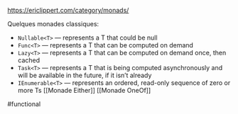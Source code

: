 https://ericlippert.com/category/monads/

Quelques monades classiques:
-   `Nullable<T>` — represents a T that could be null
-   `Func<T>` — represents a T that can be computed on demand
-   `Lazy<T>` — represents a T that can be computed on demand once, then cached
-   `Task<T>` — represents a T that is being computed asynchronously and will be available in the future, if it isn’t already
-   `IEnumerable<T>` — represents an ordered, read-only sequence of zero or more Ts
[[Monade Either]]
[[Monade OneOf]]

#functional